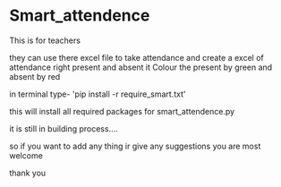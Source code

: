 # Smart_attendence
This is for teachers

they can use there excel file to take attendance and create a excel of attendance right present and absent
it Colour the present by green and absent by red 

in terminal type- 'pip install -r require_smart.txt'

this will install all required packages for smart_attendence.py 

it is still in building process....


so if you want to add any thing ir give any suggestions you are most welcome

thank you 

